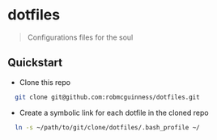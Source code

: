 # dotfiles

> Configurations files for the soul

## Quickstart

+ Clone this repo

>
``` bash
  git clone git@github.com:robmcguinness/dotfiles.git
```

+ Create a symbolic link for each dotfile in the cloned repo

>
``` bash
  ln -s ~/path/to/git/clone/dotfiles/.bash_profile ~/
```